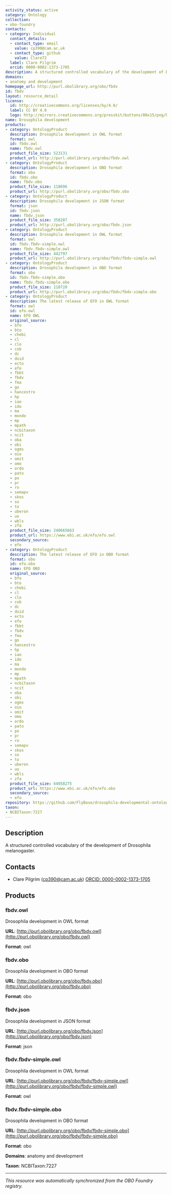 ```yaml
---
activity_status: active
category: Ontology
collection:
- obo-foundry
contacts:
- category: Individual
  contact_details:
  - contact_type: email
    value: cp390@cam.ac.uk
  - contact_type: github
    value: Clare72
  label: Clare Pilgrim
  orcid: 0000-0002-1373-1705
description: A structured controlled vocabulary of the development of Drosophila melanogaster.
domains:
- anatomy and development
homepage_url: http://purl.obolibrary.org/obo/fbdv
id: fbdv
layout: resource_detail
license:
  id: http://creativecommons.org/licenses/by/4.0/
  label: CC BY 4.0
  logo: http://mirrors.creativecommons.org/presskit/buttons/80x15/png/by.png
name: Drosophila development
products:
- category: OntologyProduct
  description: Drosophila development in OWL format
  format: owl
  id: fbdv.owl
  name: fbdv.owl
  product_file_size: 523131
  product_url: http://purl.obolibrary.org/obo/fbdv.owl
- category: OntologyProduct
  description: Drosophila development in OBO format
  format: obo
  id: fbdv.obo
  name: fbdv.obo
  product_file_size: 118696
  product_url: http://purl.obolibrary.org/obo/fbdv.obo
- category: OntologyProduct
  description: Drosophila development in JSON format
  format: json
  id: fbdv.json
  name: fbdv.json
  product_file_size: 358287
  product_url: http://purl.obolibrary.org/obo/fbdv.json
- category: OntologyProduct
  description: Drosophila development in OWL format
  format: owl
  id: fbdv.fbdv-simple.owl
  name: fbdv.fbdv-simple.owl
  product_file_size: 442797
  product_url: http://purl.obolibrary.org/obo/fbdv/fbdv-simple.owl
- category: OntologyProduct
  description: Drosophila development in OBO format
  format: obo
  id: fbdv.fbdv-simple.obo
  name: fbdv.fbdv-simple.obo
  product_file_size: 118720
  product_url: http://purl.obolibrary.org/obo/fbdv/fbdv-simple.obo
- category: OntologyProduct
  description: The latest release of EFO in OWL format
  format: owl
  id: efo.owl
  name: EFO OWL
  original_source:
  - bfo
  - bto
  - chebi
  - cl
  - clo
  - cob
  - dc
  - doid
  - ecto
  - efo
  - fbbt
  - fbdv
  - fma
  - go
  - hancestro
  - hp
  - iao
  - ido
  - ma
  - mondo
  - mp
  - mpath
  - ncbitaxon
  - ncit
  - oba
  - obi
  - ogms
  - oio
  - omit
  - omo
  - ordo
  - pato
  - po
  - pr
  - ro
  - semapv
  - skos
  - so
  - to
  - uberon
  - uo
  - wbls
  - zfa
  product_file_size: 240665663
  product_url: https://www.ebi.ac.uk/efo/efo.owl
  secondary_source:
  - efo
- category: OntologyProduct
  description: The latest release of EFO in OBO format
  format: obo
  id: efo.obo
  name: EFO OBO
  original_source:
  - bfo
  - bto
  - chebi
  - cl
  - clo
  - cob
  - dc
  - doid
  - ecto
  - efo
  - fbbt
  - fbdv
  - fma
  - go
  - hancestro
  - hp
  - iao
  - ido
  - ma
  - mondo
  - mp
  - mpath
  - ncbitaxon
  - ncit
  - oba
  - obi
  - ogms
  - oio
  - omit
  - omo
  - ordo
  - pato
  - po
  - pr
  - ro
  - semapv
  - skos
  - so
  - to
  - uberon
  - uo
  - wbls
  - zfa
  product_file_size: 64058275
  product_url: https://www.ebi.ac.uk/efo/efo.obo
  secondary_source:
  - efo
repository: https://github.com/FlyBase/drosophila-developmental-ontology
taxon:
- NCBITaxon:7227
---
```

## Description

A structured controlled vocabulary of the development of Drosophila melanogaster.

## Contacts

- Clare Pilgrim (cp390@cam.ac.uk) [ORCID: 0000-0002-1373-1705](https://orcid.org/0000-0002-1373-1705)

## Products

### fbdv.owl

Drosophila development in OWL format

**URL**: [http://purl.obolibrary.org/obo/fbdv.owl](http://purl.obolibrary.org/obo/fbdv.owl)

**Format**: owl

### fbdv.obo

Drosophila development in OBO format

**URL**: [http://purl.obolibrary.org/obo/fbdv.obo](http://purl.obolibrary.org/obo/fbdv.obo)

**Format**: obo

### fbdv.json

Drosophila development in JSON format

**URL**: [http://purl.obolibrary.org/obo/fbdv.json](http://purl.obolibrary.org/obo/fbdv.json)

**Format**: json

### fbdv.fbdv-simple.owl

Drosophila development in OWL format

**URL**: [http://purl.obolibrary.org/obo/fbdv/fbdv-simple.owl](http://purl.obolibrary.org/obo/fbdv/fbdv-simple.owl)

**Format**: owl

### fbdv.fbdv-simple.obo

Drosophila development in OBO format

**URL**: [http://purl.obolibrary.org/obo/fbdv/fbdv-simple.obo](http://purl.obolibrary.org/obo/fbdv/fbdv-simple.obo)

**Format**: obo

**Domains**: anatomy and development

**Taxon**: NCBITaxon:7227

---

*This resource was automatically synchronized from the OBO Foundry registry.*